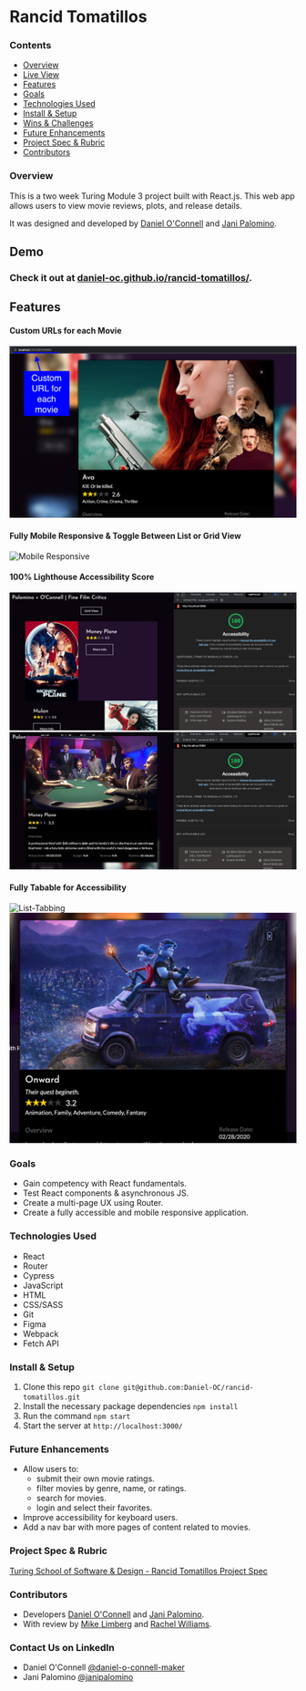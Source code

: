 # Rancid Tomatillos

### Contents
 - [Overview](https://github.com/Daniel-OC/rancid-tomatillos#overview)
 - [Live View](https://github.com/Daniel-OC/rancid-tomatillos#demo)
 - [Features](https://github.com/Daniel-OC/rancid-tomatillos#fully-mobile-responsive)
 - [Goals](https://github.com/Daniel-OC/rancid-tomatillos#goals)
 - [Technologies Used](https://github.com/Daniel-OC/rancid-tomatillos#technologies-used)
 - [Install & Setup](https://github.com/Daniel-OC/rancid-tomatillos#install-&-setup)
 - [Wins & Challenges](https://github.com/Daniel-OC/rancid-tomatillos#wins-&-challenges)
 - [Future Enhancements](https://github.com/Daniel-OC/rancid-tomatillos#future-enhancements)
 - [Project Spec & Rubric](https://github.com/Daniel-OC/rancid-tomatillos#project-spec-&-rubric)
 - [Contributors](https://github.com/Daniel-OC/rancid-tomatillos#contributors)

### Overview
This is a two week Turing Module 3 project built with React.js. This web app allows users to view movie reviews, plots, and release details.

It was designed and developed by [Daniel O'Connell](https://github.com/Daniel-OC) and [Jani Palomino](https://github.com/janitastic).

## Demo

### Check it out at [daniel-oc.github.io/rancid-tomatillos/](https://daniel-oc.github.io/rancid-tomatillos/).

## Features

#### Custom URLs for each Movie

![Movie URLs](https://github.com/Daniel-OC/rancid-tomatillos/blob/main/docs/modal-url.png)

#### Fully Mobile Responsive & Toggle Between List or Grid View

![Mobile Responsive](https://github.com/Daniel-OC/rancid-tomatillos/blob/main/docs/mobile-responsive.gif)

#### 100% Lighthouse Accessibility Score

![List-Lighthouse-Score](https://github.com/Daniel-OC/rancid-tomatillos/blob/main/docs/list-lighthouse.png)
![Modal-Lighthouse-Score](https://github.com/Daniel-OC/rancid-tomatillos/blob/main/docs/modal-lighthouse.png)

#### Fully Tabable for Accessibility

![List-Tabbing](https://github.com/Daniel-OC/rancid-tomatillos/blob/main/docs/list-tabbing.gif)
![Modal-Tabbing](https://github.com/Daniel-OC/rancid-tomatillos/blob/main/docs/modal-tabbing.gif)

### Goals

- Gain competency with React fundamentals.
- Test React components & asynchronous JS.
- Create a multi-page UX using Router.
- Create a fully accessible and mobile responsive application.

### Technologies Used
- React
- Router
- Cypress
- JavaScript
- HTML
- CSS/SASS
- Git
- Figma
- Webpack
- Fetch API

### Install & Setup
1. Clone this repo `git clone git@github.com:Daniel-OC/rancid-tomatillos.git`
2. Install the necessary package dependencies `npm install`
3. Run the command `npm start`
4. Start the server at `http://localhost:3000/`

### Future Enhancements
- Allow users to:
  - submit their own movie ratings.
  - filter movies by genre, name, or ratings.
  - search for movies.
  - login and select their favorites.
- Improve accessibility for keyboard users.
- Add a nav bar with more pages of content related to movies.

### Project Spec & Rubric
[Turing School of Software & Design - Rancid Tomatillos Project Spec](https://frontend.turing.edu/projects/module-3/rancid-tomatillos-v3.html)

### Contributors
- Developers [Daniel O'Connell](https://github.com/Daniel-OC) and [Jani Palomino](https://github.com/janitastic).
- With review by [Mike Limberg](https://github.com/mlimberg) and [Rachel Williams](https://github.com/rwilliams659).

### Contact Us on LinkedIn
- Daniel O'Connell [@daniel-o-connell-maker](https://www.linkedin.com/in/daniel-o-connell-maker/)
- Jani Palomino [@janipalomino](https://www.linkedin.com/in/janipalomino/)
